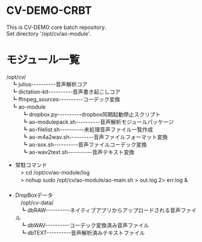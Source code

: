 # CV-DEMO-CRBT
This is CV-DEMO core batch repository.  
Set directory '/opt/cv/ao-module'.  

# モジュール一覧
/opt/cv/  
　┗ julius----------音声解析コア  
　┗ dictation-kit----------音声書き起こしコア  
　┗ ffmpeg_sources----------コーデック変換  
　┗ ao-module  
　　　┗ dropbox.py----------dropbox同期起動停止スクリプト  
　　　┗ ao-modulepack.sh----------音声解析モジュールパッケージ  
　　　┗ ao-filelist.sh----------未処理音声ファイル一覧作成  
　　　┗ ao-m4a2wav.sh----------音声ファイルフォーマット変換  
　　　┗ ao-sox.sh----------音声ファイルコーデック変換  
　　　┗ ao-wav2text.sh----------音声テキスト変換  
  
- 常駐コマンド  
　> cd /opt/cv/ao-module/log  
　> nohup sudo /opt/cv/ao-module/ao-main.sh > out.log 2> err.log &  
　  
- DropBoxデータ  
　/opt/cv-data/  
　┗ dbRAW----------ネイティブアプリからアップロードされる音声ファイル  
　┗ dbWAV----------コーデック変換済み音声ファイル  
　┗ dbTEXT----------音声解析済みテキストファイル  
